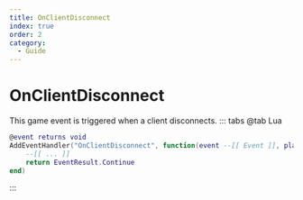 ```yaml
---
title: OnClientDisconnect
index: true
order: 2
category:
  - Guide
---
```


# OnClientDisconnect
This game event is triggered when a client disconnects.
::: tabs
@tab Lua
```lua
@event returns void
AddEventHandler("OnClientDisconnect", function(event --[[ Event ]], playerid --[[ number ]])
    --[[ ... ]]
    return EventResult.Continue
end)
```

:::